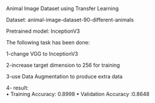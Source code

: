 Animal Image Dataset using Transfer Learning

Dataset: animal-image-dataset-90-different-animals

Pretrained model: InceptionV3

The following task has been done:

1-change VGG to InceptionV3

2-increase target dimension to 256 for training

3-use Data Augmentation to produce extra data 

4- result:	
•	Training Accuracy: 0.8998
•	Validation Accuracy :0.8648
